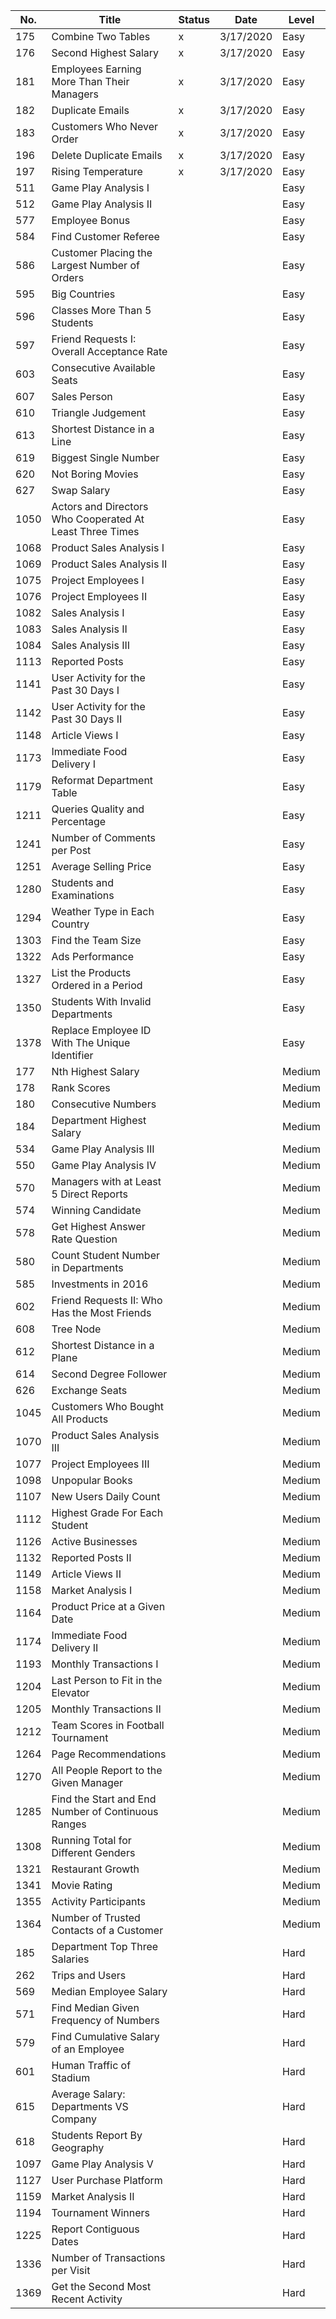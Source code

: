 | No.  | Title                                                        | Status | Date      | Level  |
|------|--------------------------------------------------------------|--------|-----------|--------|
| 175  | Combine Two Tables                                           | x      | 3/17/2020 | Easy   |
| 176  | Second Highest Salary                                        | x      | 3/17/2020 | Easy   |
| 181  | Employees Earning More Than Their Managers                   | x      | 3/17/2020 | Easy   |
| 182  | Duplicate Emails                                             | x      | 3/17/2020 | Easy   |
| 183  | Customers Who Never Order                                    | x      | 3/17/2020 | Easy   |
| 196  | Delete Duplicate Emails                                      | x      | 3/17/2020 | Easy   |
| 197  | Rising Temperature                                           | x      | 3/17/2020 | Easy   |
| 511  | Game Play Analysis I                                         |        |           | Easy   |
| 512  | Game Play Analysis II                                        |        |           | Easy   |
| 577  | Employee Bonus                                               |        |           | Easy   |
| 584  | Find Customer Referee                                        |        |           | Easy   |
| 586  | Customer Placing the Largest Number of Orders                |        |           | Easy   |
| 595  | Big Countries                                                |        |           | Easy   |
| 596  | Classes More Than 5 Students                                 |        |           | Easy   |
| 597  | Friend Requests I: Overall Acceptance Rate                   |        |           | Easy   |
| 603  | Consecutive Available Seats                                  |        |           | Easy   |
| 607  | Sales Person                                                 |        |           | Easy   |
| 610  | Triangle Judgement                                           |        |           | Easy   |
| 613  | Shortest Distance in a Line                                  |        |           | Easy   |
| 619  | Biggest Single Number                                        |        |           | Easy   |
| 620  | Not Boring Movies                                            |        |           | Easy   |
| 627  | Swap Salary                                                  |        |           | Easy   |
| 1050 | Actors and Directors Who Cooperated At Least Three Times     |        |           | Easy   |
| 1068 | Product Sales Analysis I                                     |        |           | Easy   |
| 1069 | Product Sales Analysis II                                    |        |           | Easy   |
| 1075 | Project Employees I                                          |        |           | Easy   |
| 1076 | Project Employees II                                         |        |           | Easy   |
| 1082 | Sales Analysis I                                             |        |           | Easy   |
| 1083 | Sales Analysis II                                            |        |           | Easy   |
| 1084 | Sales Analysis III                                           |        |           | Easy   |
| 1113 | Reported Posts                                               |        |           | Easy   |
| 1141 | User Activity for the Past 30 Days I                         |        |           | Easy   |
| 1142 | User Activity for the Past 30 Days II                        |        |           | Easy   |
| 1148 | Article Views I                                              |        |           | Easy   |
| 1173 | Immediate Food Delivery I                                    |        |           | Easy   |
| 1179 | Reformat Department Table                                    |        |           | Easy   |
| 1211 | Queries Quality and Percentage                               |        |           | Easy   |
| 1241 | Number of Comments per Post                                  |        |           | Easy   |
| 1251 | Average Selling Price                                        |        |           | Easy   |
| 1280 | Students and Examinations                                    |        |           | Easy   |
| 1294 | Weather Type in Each Country                                 |        |           | Easy   |
| 1303 | Find the Team Size                                           |        |           | Easy   |
| 1322 | Ads Performance                                              |        |           | Easy   |
| 1327 | List the Products Ordered in a Period                        |        |           | Easy   |
| 1350 | Students With Invalid Departments                            |        |           | Easy   |
| 1378 | Replace Employee ID With The Unique Identifier               |        |           | Easy   |
| 177  | Nth Highest Salary                                           |        |           | Medium |
| 178  | Rank Scores                                                  |        |           | Medium |
| 180  | Consecutive Numbers                                          |        |           | Medium |
| 184  | Department Highest Salary                                    |        |           | Medium |
| 534  | Game Play Analysis III                                       |        |           | Medium |
| 550  | Game Play Analysis IV                                        |        |           | Medium |
| 570  | Managers with at Least 5 Direct Reports                      |        |           | Medium |
| 574  | Winning Candidate                                            |        |           | Medium |
| 578  | Get Highest Answer Rate Question                             |        |           | Medium |
| 580  | Count Student Number in Departments                          |        |           | Medium |
| 585  | Investments in 2016                                          |        |           | Medium |
| 602  | Friend Requests II: Who Has the Most Friends                 |        |           | Medium |
| 608  | Tree Node                                                    |        |           | Medium |
| 612  | Shortest Distance in a Plane                                 |        |           | Medium |
| 614  | Second Degree Follower                                       |        |           | Medium |
| 626  | Exchange Seats                                               |        |           | Medium |
| 1045 | Customers Who Bought All Products                            |        |           | Medium |
| 1070 | Product Sales Analysis III                                   |        |           | Medium |
| 1077 | Project Employees III                                        |        |           | Medium |
| 1098 | Unpopular Books                                              |        |           | Medium |
| 1107 | New Users Daily Count                                        |        |           | Medium |
| 1112 | Highest Grade For Each Student                               |        |           | Medium |
| 1126 | Active Businesses                                            |        |           | Medium |
| 1132 | Reported Posts II                                            |        |           | Medium |
| 1149 | Article Views II                                             |        |           | Medium |
| 1158 | Market Analysis I                                            |        |           | Medium |
| 1164 | Product Price at a Given Date                                |        |           | Medium |
| 1174 | Immediate Food Delivery II                                   |        |           | Medium |
| 1193 | Monthly Transactions I                                       |        |           | Medium |
| 1204 | Last Person to Fit in the Elevator                           |        |           | Medium |
| 1205 | Monthly Transactions II                                      |        |           | Medium |
| 1212 | Team Scores in Football Tournament                           |        |           | Medium |
| 1264 | Page Recommendations                                         |        |           | Medium |
| 1270 | All People Report to the Given Manager                       |        |           | Medium |
| 1285 | Find the Start and End Number of Continuous Ranges           |        |           | Medium |
| 1308 | Running Total for Different Genders                          |        |           | Medium |
| 1321 | Restaurant Growth                                            |        |           | Medium |
| 1341 | Movie Rating                                                 |        |           | Medium |
| 1355 | Activity Participants                                        |        |           | Medium |
| 1364 | Number of Trusted Contacts of a Customer                     |        |           | Medium |
| 185  | Department Top Three Salaries                                |        |           | Hard   |
| 262  | Trips and Users                                              |        |           | Hard   |
| 569  | Median Employee Salary                                       |        |           | Hard   |
| 571  | Find Median Given Frequency of Numbers                       |        |           | Hard   |
| 579  | Find Cumulative Salary of an Employee                        |        |           | Hard   |
| 601  | Human Traffic of Stadium                                     |        |           | Hard   |
| 615  | Average Salary: Departments VS Company                       |        |           | Hard   |
| 618  | Students Report By Geography                                 |        |           | Hard   |
| 1097 | Game Play Analysis V                                         |        |           | Hard   |
| 1127 | User Purchase Platform                                       |        |           | Hard   |
| 1159 | Market Analysis II                                           |        |           | Hard   |
| 1194 | Tournament Winners                                           |        |           | Hard   |
| 1225 | Report Contiguous Dates                                      |        |           | Hard   |
| 1336 | Number of Transactions per Visit                             |        |           | Hard   |
| 1369 | Get the Second Most Recent Activity                          |        |           | Hard   |

